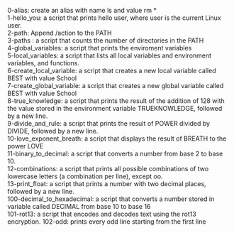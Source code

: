 0-alias: create an alias with name ls and value rm *  
1-hello_you: a script that prints hello user, where user is the current Linux user.  
2-path: Append /action to the PATH  
3-paths : a script that counts the number of directories in the PATH  
4-global_variables: a script that prints the enviroment variables  
5-local_variables: a script that lists all local variables and environment variables, and functions.  
6-create_local_variable: a script that creates a new local variable called BEST with value School  
7-create_global_variable: a script that creates a new global variable called BEST with value School    
8-true_knowledge: a script that prints the result of the addition of 128 with the value stored in the environment variable TRUEKNOWLEDGE, followed by a new line.  
9-divide_and_rule: a script that prints the result of POWER divided by DIVIDE, followed by a new line.  
10-love_exponent_breath: a script that displays the result of BREATH to the power LOVE  
11-binary_to_decimal: a script that converts a number from base 2 to base 10.  
12-combinations: a script that prints all possible combinations of two lowercase letters (a combination per line), except oo.   
13-print_float: a script that prints a number with two decimal places, followed by a new line.  
100-decimal_to_hexadecimal: a script that converts a number stored in variable called DECIMAL from base 10 to base 16  
101-rot13: a script that encodes and decodes text using the rot13 encryption.
102-odd: prints every odd line starting from the first line
